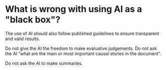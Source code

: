 # What is wrong with using AI as a "black box"? 

The use of AI should also follow published guidelines to ensure transparent and valid results.

Do not give the AI the freedom to make evaluative judgements. Do not ask the AI “what are the main or most important causal stories in the document”. 

Do not ask the AI to make summaries. 
